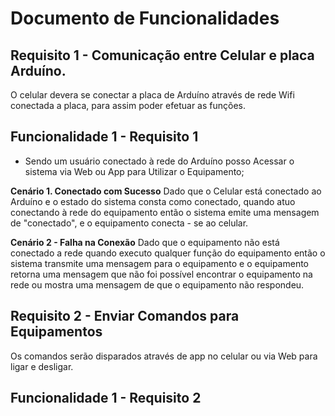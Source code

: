 # Documento de Funcionalidades

## Requisito 1 - Comunicação entre Celular e placa Arduíno.
  O celular devera se conectar a placa de Arduíno através de rede Wifi conectada a placa, para assim poder efetuar as funções.

## Funcionalidade 1 - Requisito 1
* Sendo um usuário conectado à rede do Arduíno posso Acessar o sistema via Web ou App para Utilizar o Equipamento;

**Cenário 1. Conectado com Sucesso**
Dado que o Celular está conectado ao Arduíno e o estado do sistema consta como conectado, quando atuo conectando à rede do equipamento      então o sistema emite uma mensagem de "conectado", e o equipamento conecta - se ao celular.

**Cenário 2 - Falha na Conexão**
Dado que o equipamento não está conectado a rede quando executo qualquer função do equipamento então o sistema transmite uma mensagem para o equipamento e o equipamento retorna uma mensagem que não foi possível encontrar o equipamento na rede ou mostra uma mensagem de que o equipamento não respondeu.

## Requisito 2 - Enviar Comandos para Equipamentos
Os comandos serão disparados através de app no celular ou via Web para ligar e desligar.

## Funcionalidade 1 - Requisito 2


